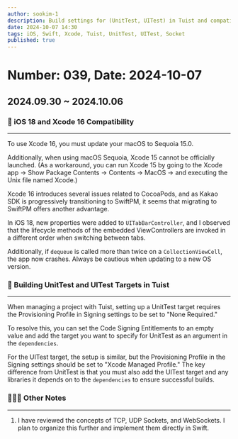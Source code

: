 ```yaml
---
author: sookim-1
description: Build settings for (UnitTest, UITest) in Tuist and compatibility with (Xcode 16, iOS 18, macOS 15)
date: 2024-10-07 14:30
tags: iOS, Swift, Xcode, Tuist, UnitTest, UITest, Socket
published: true
---
```

# Number: 039, Date: 2024-10-07
## 2024.09.30 ~ 2024.10.06
### 🚨 iOS 18 and Xcode 16 Compatibility

---

To use Xcode 16, you must update your macOS to Sequoia 15.0.

Additionally, when using macOS Sequoia, Xcode 15 cannot be officially launched. (As a workaround, you can run Xcode 15 by going to the Xcode app → Show Package Contents → Contents → MacOS → and executing the Unix file named Xcode.)

Xcode 16 introduces several issues related to CocoaPods, and as Kakao SDK is progressively transitioning to SwiftPM, it seems that migrating to SwiftPM offers another advantage.

In iOS 18, new properties were added to `UITabBarController`, and I observed that the lifecycle methods of the embedded ViewControllers are invoked in a different order when switching between tabs.

Additionally, if `dequeue` is called more than twice on a `CollectionViewCell`, the app now crashes. Always be cautious when updating to a new OS version.

### 📂 Building UnitTest and UITest Targets in Tuist

---

When managing a project with Tuist, setting up a UnitTest target requires the Provisioning Profile in Signing settings to be set to "None Required."

To resolve this, you can set the Code Signing Entitlements to an empty value and add the target you want to specify for UnitTest as an argument in the `dependencies`.

For the UITest target, the setup is similar, but the Provisioning Profile in the Signing settings should be set to "Xcode Managed Profile." The key difference from UnitTest is that you must also add the UITest target and any libraries it depends on to the `dependencies` to ensure successful builds.

### 🙋🏻‍♂️ Other Notes

---

1. I have reviewed the concepts of TCP, UDP Sockets, and WebSockets. I plan to organize this further and implement them directly in Swift.
